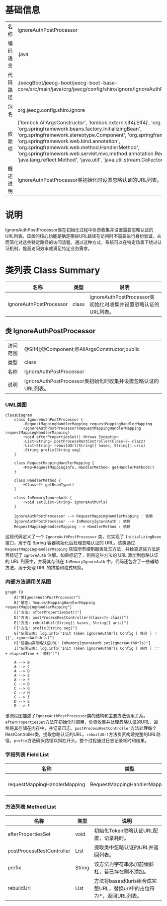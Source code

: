 # 基础信息

|      |      |
|------|------|
| 名称 | IgnoreAuthPostProcessor |
| 编码语言 | .java |
| 代码路径 | JeecgBoot/jeecg-boot/jeecg-boot-base-core/src/main/java/org/jeecg/config/shiro/ignore/IgnoreAuthPostProcessor.java |
| 包名 | org.jeecg.config.shiro.ignore |
| 依赖项 | ['lombok.AllArgsConstructor', 'lombok.extern.slf4j.Slf4j', 'org.jeecg.config.shiro.IgnoreAuth', 'org.springframework.beans.factory.InitializingBean', 'org.springframework.stereotype.Component', 'org.springframework.util.CollectionUtils', 'org.springframework.web.bind.annotation', 'org.springframework.web.method.HandlerMethod', 'org.springframework.web.servlet.mvc.method.annotation.RequestMappingHandlerMapping', 'java.lang.reflect.Method', 'java.util', 'java.util.stream.Collectors'] |
| 概述说明 | IgnoreAuthPostProcessor类初始化时设置忽略认证的URL列表。 |

# 说明

IgnoreAuthPostProcessor类在初始化过程中负责收集并设置需要忽略认证的URL列表。该类的核心功能是确定哪些URL路径在访问时不需要进行身份验证，从而简化对这些特定路径的访问流程。通过这种方式，系统可以在特定场景下绕过认证机制，提高访问效率或满足特定业务需求。

# 类列表 Class Summary

| 名称   | 类型  | 说明 |
|-------|------|-------------|
| IgnoreAuthPostProcessor | class | IgnoreAuthPostProcessor类初始化时收集并设置忽略认证的URL列表。 |



## 类 IgnoreAuthPostProcessor

|      |      |
|------|------|
| 访问范围 | @Slf4j;@Component;@AllArgsConstructor;public |
| 类型 | class |
| 名称 | IgnoreAuthPostProcessor |
| 说明 | IgnoreAuthPostProcessor类初始化时收集并设置忽略认证的URL列表。 |


### UML类图

```mermaid
classDiagram
    class IgnoreAuthPostProcessor {
        -RequestMappingHandlerMapping requestMappingHandlerMapping
        +IgnoreAuthPostProcessor(RequestMappingHandlerMapping requestMappingHandlerMapping)
        +void afterPropertiesSet() throws Exception
        -List~String~ postProcessRestController(Class~?~ clazz)
        -List~String~ rebuildUrl(String[] bases, String[] uris)
        -String prefix(String seg)
    }

    class RequestMappingHandlerMapping {
        +Map~RequestMappingInfo, HandlerMethod~ getHandlerMethods()
    }

    class HandlerMethod {
        +Class~?~ getBeanType()
    }

    class InMemoryIgnoreAuth {
        +void set(List~String~ ignoreAuthUrls)
    }

    IgnoreAuthPostProcessor --> RequestMappingHandlerMapping : 依赖
    IgnoreAuthPostProcessor --> InMemoryIgnoreAuth : 依赖
    RequestMappingHandlerMapping --> HandlerMethod : 依赖
```

这段代码定义了一个 `IgnoreAuthPostProcessor` 类，它实现了 `InitializingBean` 接口，用于在 Spring 容器初始化后处理忽略认证的 URL。该类通过 `RequestMappingHandlerMapping` 获取所有控制器类及其方法，并检查这些方法是否标记了 `IgnoreAuth` 注解。如果标记了，则将这些方法的 URL 添加到忽略认证的 URL 列表中，并将其存储在 `InMemoryIgnoreAuth` 中。代码还包含了一些辅助方法，用于处理 URL 的拼接和格式转换。


### 内部方法调用关系图

```mermaid
graph TD
    A["类IgnoreAuthPostProcessor"]
    B["属性: RequestMappingHandlerMapping requestMappingHandlerMapping"]
    C["方法: afterPropertiesSet()"]
    D["方法: postProcessRestController(Class<?> clazz)"]
    E["方法: rebuildUrl(String[] bases, String[] uris)"]
    F["方法: prefix(String seg)"]
    G["记录日志: log.info('Init Token ignoreAuthUrls Config [ 集合 ] ：{}', ignoreAuthUrls)"]
    H["设置内存忽略认证URL: InMemoryIgnoreAuth.set(ignoreAuthUrls)"]
    I["记录日志: log.info('Init Token ignoreAuthUrls Config [ 耗时 ] ：' + elapsedTime + '毫秒')"]

    A --> B
    A --> C
    A --> D
    A --> E
    A --> F
    C --> D
    C --> G
    C --> H
    C --> I
    D --> E
    E --> F
```

该流程图描述了`IgnoreAuthPostProcessor`类的结构和主要方法调用关系。`afterPropertiesSet`方法在初始化时调用，负责收集并处理忽略认证的URL，最终将其存储在内存中，并记录日志。`postProcessRestController`方法处理每个RestController类，提取忽略认证的URL。`rebuildUrl`方法负责构建完整的URL路径，`prefix`方法确保路径以斜杠开头。整个过程通过日志记录耗时和结果。

### 字段列表 Field List

| 名称  | 类型  | 说明 |
|-------|-------|------|
| requestMappingHandlerMapping | RequestMappingHandlerMapping | 私有变量`requestMappingHandlerMapping`用于处理请求映射。 |

### 方法列表 Method List

| 名称  | 类型  | 说明 |
|-------|-------|------|
| afterPropertiesSet | void | 初始化Token忽略认证URL配置，记录耗时。 |
| postProcessRestController | List<String> | 提取类中忽略认证的URL并返回列表。 |
| prefix | String | 该方法为字符串添加前缀斜杠，若已存在则不添加。 |
| rebuildUrl | List<String> | 方法将bases和uris组合成完整URL，替换uri中的占位符为*，返回URL列表。 |




